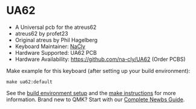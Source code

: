 # UA62

* A Universal pcb for the atreus62
* atreus62 by profet23
* Original atreus by Phil Hagelberg
* Keyboard Maintainer: [NaCly](https://github.com/na-cly)  
* Hardware Supported: UA62 PCB
* Hardware Availability: https://github.com/na-cly/UA62 (Order PCBS)

Make example for this keyboard (after setting up your build environment):

    make ua62:default

See the [build environment setup](https://docs.qmk.fm/#/getting_started_build_tools) and the [make instructions](https://docs.qmk.fm/#/getting_started_make_guide) for more information. Brand new to QMK? Start with our [Complete Newbs Guide](https://docs.qmk.fm/#/newbs).
